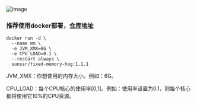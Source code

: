 ![image](https://img.pub/p/ff2fc92a1799fecc992c.jpg)

### 推荐使用docker部署，[仓库地址](https://hub.docker.com/r/sunssr/fixed-memory-hog)

```
docker run -d \
  --name mm \
  -e JVM_XMX=6G \
  -e CPU_LOAD=0.1 \
  --restart always \
  sunssr/fixed-memory-hog:1.1.1
```
JVM_XMX：你想使用的内存大小。例如：6G。

CPU_LOAD：每个CPU核心的使用率[0,1]。例如：使用率设置为0.1，则每个核心都将使用它10%的CPU资源。


